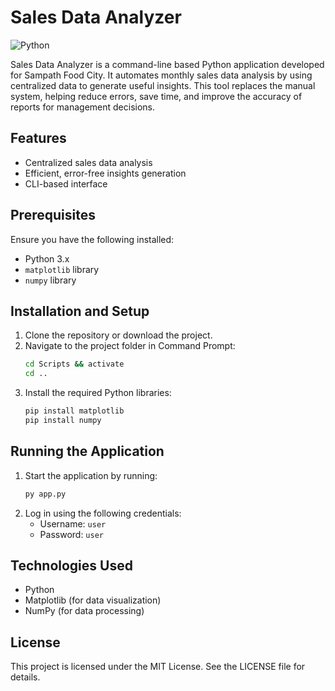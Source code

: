 # Sales Data Analyzer

![Python](https://img.shields.io/badge/python-3670A0?style=flat&logo=python&logoColor=ffdd54) 

Sales Data Analyzer is a command-line based Python application developed for Sampath Food City. It automates monthly sales data analysis by using centralized data to generate useful insights. This tool replaces the manual system, helping reduce errors, save time, and improve the accuracy of reports for management decisions.

## Features
- Centralized sales data analysis
- Efficient, error-free insights generation
- CLI-based interface

## Prerequisites
Ensure you have the following installed:
- Python 3.x
- `matplotlib` library
- `numpy` library

## Installation and Setup

1. Clone the repository or download the project.
2. Navigate to the project folder in Command Prompt:
    ```cmd
    cd Scripts && activate
    cd ..
    ```
3. Install the required Python libraries:
    ```cmd
    pip install matplotlib
    pip install numpy
    ```

## Running the Application

1. Start the application by running:
    ```cmd
    py app.py
    ```
2. Log in using the following credentials:
    - Username: `user`
    - Password: `user`

## Technologies Used
- Python
- Matplotlib (for data visualization)
- NumPy (for data processing)

## License
This project is licensed under the MIT License. See the LICENSE file for details.
